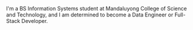 I'm a BS Information Systems student at Mandaluyong College of Science and Technology, and I am determined to become a Data Engineer or Full-Stack Developer.

<!---
M-M-I-V/M-M-I-V is a ✨ special ✨ repository because its `README.md` (this file) appears on your GitHub profile.
You can click the Preview link to take a look at your changes.
--->
